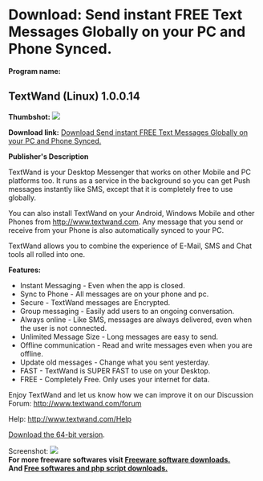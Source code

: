 # Download: Send instant FREE Text Messages Globally on your PC and Phone Synced.

**Program name:**

## TextWand (Linux) 1.0.0.14

  
**Thumbshot:** ![](http://www.freewarefiles.com/screenshot/txtwnd_win_md.jpg)   
  
**Download link:** [Download Send instant FREE Text Messages Globally on your PC and Phone Synced.](http://freesoftwares.boysofts.com/TextWand-Linux_program_57959.html)  
  


**Publisher's Description**  
  


TextWand is your Desktop Messenger that works on other Mobile and PC platforms too. It runs as a service in the background so you can get Push messages instantly like SMS, except that it is completely free to use globally. 

You can also install TextWand on your Android, Windows Mobile and other Phones from http://www.textwand.com. Any message that you send or receive from your Phone is also automatically synced to your PC.

TextWand allows you to combine the experience of E-Mail, SMS and Chat tools all rolled into one.

**Features:**

  * Instant Messaging - Even when the app is closed. 
  * Sync to Phone - All messages are on your phone and pc. 
  * Secure - TextWand messages are Encrypted. 
  * Group messaging - Easily add users to an ongoing conversation. 
  * Always online - Like SMS, messages are always delivered, even when the user is not connected. 
  * Unlimited Message Size - Long messages are easy to send. 
  * Offline communication - Read and write messages even when you are offline. 
  * Update old messages - Change what you sent yesterday. 
  * FAST - TextWand is SUPER FAST to use on your Desktop. 
  * FREE - Completely Free. Only uses your internet for data. 

Enjoy TextWand and let us know how we can improve it on our Discussion Forum: http://www.textwand.com/forum

Help: http://www.textwand.com/Help

[Download the 64-bit version](http://www.artificialmachines.com/TextWand_Installer/Fedora64bit/TextWand-1.0.0.14-1.x86_64.rpm).

  
  
Screenshot: ![](http://www.freewarefiles.com/screenshot/txtwnd_win.jpg)   
**For more freeware softwares visit [Freeware software downloads.](http://freesoftwares.boysofts.com/)**   
**And [Free softwares and php script downloads.](http://www.boysofts.com/)**
